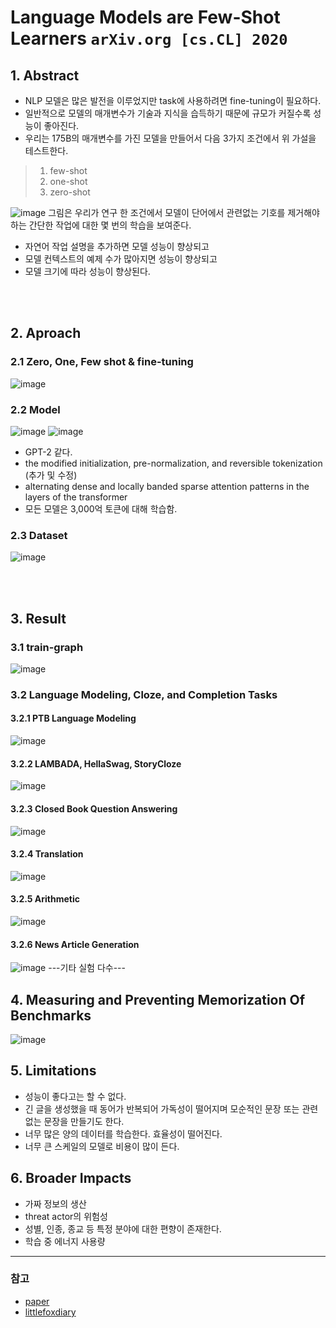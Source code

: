 # Language Models are Few-Shot Learners `arXiv.org [cs.CL] 2020`

## 1. Abstract
- NLP 모델은 많은 발전을 이루었지만 task에 사용하려면 fine-tuning이 필요하다.
- 일반적으로 모델의 매개변수가 기술과 지식을 습득하기 때문에 규모가 커질수록 성능이 좋아진다.
- 우리는 175B의 매개변수를 가진 모델을 만들어서 다음 3가지 조건에서 위 가설을 테스트한다.
> 1. few-shot
> 2. one-shot
> 3. zero-shot

![image](https://user-images.githubusercontent.com/41243762/108952535-fada6000-76ac-11eb-9494-ffb9a3328307.png)
그림은 우리가 연구 한 조건에서 모델이 단어에서 관련없는 기호를 제거해야하는 간단한 작업에 대한 몇 번의 학습을 보여준다.
- 자연어 작업 설명을 추가하면 모델 성능이 향상되고
- 모델 컨텍스트의 예제 수가 많아지면 성능이 향상되고
- 모델 크기에 따라 성능이 향상된다.

<br><br>

## 2. Aproach
### 2.1 Zero, One, Few shot & fine-tuning
![image](https://user-images.githubusercontent.com/41243762/108952977-c1562480-76ad-11eb-8f6e-ac10e68a4c22.png)



### 2.2 Model
![image](https://user-images.githubusercontent.com/41243762/108953023-d6cb4e80-76ad-11eb-8984-b3625731de64.png)
![image](https://user-images.githubusercontent.com/41243762/108953406-7d175400-76ae-11eb-960c-727cf1544ee2.png)

- GPT-2 같다. 
- the modified initialization, pre-normalization,  and reversible tokenization (추가 및 수정)
- alternating dense and locally banded sparse attention patterns in the layers of the transformer
- 모든 모델은 3,000억 토큰에 대해 학습함.



### 2.3 Dataset
![image](https://user-images.githubusercontent.com/41243762/108953386-738dec00-76ae-11eb-837f-4d686cbaa83b.png)

<br><br>
## 3. Result
### 3.1 train-graph
![image](https://user-images.githubusercontent.com/41243762/108953802-22cac300-76af-11eb-8f45-d56ad5af0959.png)

### 3.2 Language Modeling, Cloze, and Completion Tasks
#### 3.2.1 PTB Language Modeling
![image](https://user-images.githubusercontent.com/41243762/108954022-7b01c500-76af-11eb-8af7-4e40abd805ec.png)
#### 3.2.2 LAMBADA, HellaSwag, StoryCloze
![image](https://user-images.githubusercontent.com/41243762/108954200-ca47f580-76af-11eb-876a-c041e30e22ff.png)
#### 3.2.3 Closed Book Question Answering
![image](https://user-images.githubusercontent.com/41243762/108954478-375b8b00-76b0-11eb-971f-dedb5b769d87.png)
#### 3.2.4 Translation
![image](https://user-images.githubusercontent.com/41243762/108954622-7093fb00-76b0-11eb-954a-18d90bc1912d.png)
#### 3.2.5 Arithmetic
![image](https://user-images.githubusercontent.com/41243762/108955799-17c56200-76b2-11eb-8f8f-173bbbc224fa.png)
#### 3.2.6 News Article Generation
![image](https://user-images.githubusercontent.com/41243762/108956133-97533100-76b2-11eb-8191-41880b04360d.png)
---기타 실험 다수---

## 4. Measuring and Preventing Memorization Of Benchmarks
![image](https://user-images.githubusercontent.com/41243762/108956469-134d7900-76b3-11eb-9c98-f524180eb31c.png)

## 5. Limitations
- 성능이 좋다고는 할 수 없다.
- 긴 글을 생성했을 때 동어가 반복되어 가독성이 떨어지며 모순적인 문장 또는 관련없는 문장을 만들기도 한다.
- 너무 많은 양의 데이터를 학습한다. 효율성이 떨어진다.
- 너무 큰 스케일의 모델로 비용이 많이 든다.

## 6. Broader Impacts
- 가짜 정보의 생산
- threat actor의 위험성
- 성별, 인종, 종교 등 특정 분야에 대한 편향이 존재한다.
- 학습 중 에너지 사용량
---
### 참고
- [paper](https://arxiv.org/abs/2005.14165)
- [littlefoxdiary](https://littlefoxdiary.tistory.com/44)
